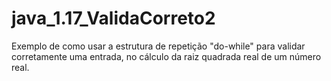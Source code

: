 # java_1.17_ValidaCorreto2
Exemplo de como usar a estrutura de repetição "do-while" para validar corretamente uma entrada, no cálculo da raiz quadrada real de um número real.

